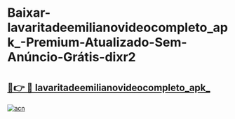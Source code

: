 # Baixar-lavaritadeemilianovideocompleto_apk_-Premium-Atualizado-Sem-Anúncio-Grátis-dixr2

# <h2><a href="https://8bchle.esa.edu.pl?src=lavaritadeemilianovideocompleto_apk_&ref=dixr2">🔗👉 🔴 lavaritadeemilianovideocompleto_apk_</a></h2>

[![acn](https://github.com/user-attachments/assets/0f9c940e-d8b0-45ae-aac7-cd30a18b3e1c)](https://8bchle.esa.edu.pl?src=lavaritadeemilianovideocompleto_apk_&ref=dixr2)

